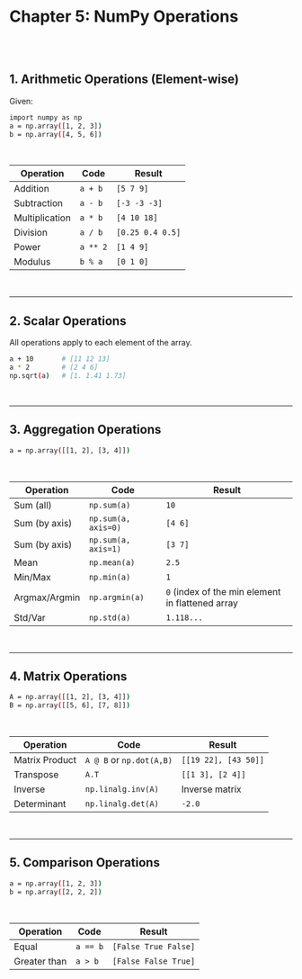#
# Chapter 5: NumPy Operations

<br>
<br>

## 1. Arithmetic Operations (Element-wise)
Given:
```bash
import numpy as np
a = np.array([1, 2, 3])
b = np.array([4, 5, 6])
```
<br>

| Operation      | Code     | Result           |
| -------------- | -------- | ---------------- |
| Addition       | `a + b`  | `[5 7 9]`        |
| Subtraction    | `a - b`  | `[-3 -3 -3]`     |
| Multiplication | `a * b`  | `[4 10 18]`      |
| Division       | `a / b`  | `[0.25 0.4 0.5]` |
| Power          | `a ** 2` | `[1 4 9]`        |
| Modulus        | `b % a`  | `[0 1 0]`        |

<br>

---

## 2. Scalar Operations
All operations apply to each element of the array.

```bash
a + 10       # [11 12 13]
a * 2        # [2 4 6]
np.sqrt(a)   # [1. 1.41 1.73]
```

<br>

---

## 3. Aggregation Operations
```bash
a = np.array([[1, 2], [3, 4]])
```
<br>

| Operation     | Code                | Result           |
| ------------- | ------------------- | ---------------- |
| Sum (all)     | `np.sum(a)`         | `10`             |
| Sum (by axis) | `np.sum(a, axis=0)` | `[4 6]`          |
| Sum (by axis) | `np.sum(a, axis=1)` | `[3 7]`          |
| Mean          | `np.mean(a)`        | `2.5`            |
| Min/Max       | `np.min(a)`         | `1`              |
| Argmax/Argmin | `np.argmin(a)`      | `0` (index of the min element in flattened array|         
| Std/Var       | `np.std(a)`         | `1.118...`       |

<br>

---

## 4. Matrix Operations
```bash
A = np.array([[1, 2], [3, 4]])
B = np.array([[5, 6], [7, 8]])
```
<br>

| Operation      | Code                     | Result               |
| -------------- | ------------------------ | -------------------- |
| Matrix Product | `A @ B` or `np.dot(A,B)` | `[[19 22], [43 50]]` |
| Transpose      | `A.T`                    | `[[1 3], [2 4]]`     |
| Inverse        | `np.linalg.inv(A)`       | Inverse matrix       |
| Determinant    | `np.linalg.det(A)`       | `-2.0`               |

<br>

---

## 5. Comparison Operations
```bash
a = np.array([1, 2, 3])
b = np.array([2, 2, 2])
```
<br>

| Operation    | Code     | Result               |
| ------------ | -------- | -------------------- |
| Equal        | `a == b` | `[False True False]` |
| Greater than | `a > b`  | `[False False True]` |





